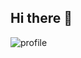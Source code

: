 ## Hi there 👋

![profile](https://user-images.githubusercontent.com/88697142/211988461-8e0ab737-07a3-4dae-8a33-97289afb045b.png)

